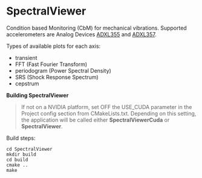 # SpectralViewer
Condition based Monitoring (CbM) for mechanical vibrations. 
Supported accelerometers are Analog Devices [ADXL355](https://www.analog.com/en/products/adxl355.html) and [ADXL357](https://www.analog.com/en/products/adxl357.html).

Types of available plots for each axis:
- transient
- FFT (Fast Fourier Transform)
- periodogram (Power Spectral Density)
- SRS (Shock Response Spectrum)
- cepstrum

**Building SpectralViewer**
> If not on a NVIDIA platform, set OFF the USE_CUDA parameter in the Project config section from CMakeLists.txt.  Depending on this setting, the application will be called either **SpectralViewerCuda** or **SpectralViewer**.

Build steps:

    cd SpectralViewer
    mkdir build
    cd build
    cmake ..
    make
